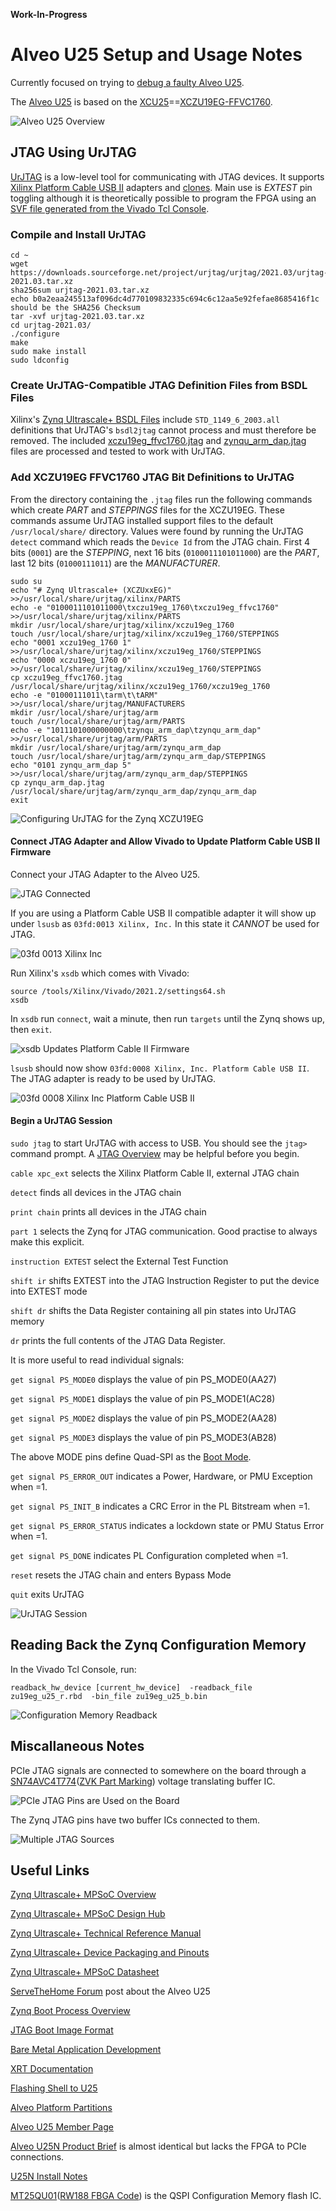 **Work-In-Progress**

# Alveo U25 Setup and Usage Notes

Currently focused on trying to [debug a faulty Alveo U25](debug_log.md).

The [Alveo U25](https://www.xilinx.com/content/dam/xilinx/publications/product-briefs/alveo-u25-product-brief.pdf) is based on the [XCU25](https://en.wikipedia.org/w/index.php?title=List_of_Xilinx_FPGAs&oldid=1129244401)==[XCZU19EG-FFVC1760](https://www.xilinx.com/products/silicon-devices/soc/zynq-ultrascale-mpsoc.html#eg).

![Alveo U25 Overview](img/AlveoU25_Overview.png)



## JTAG Using UrJTAG

[UrJTAG](http://urjtag.org) is a low-level tool for communicating with JTAG devices. It supports [Xilinx Platform Cable USB II](https://docs.xilinx.com/v/u/en-US/ds593) adapters and [clones](https://www.waveshare.com/platform-cable-usb.htm). Main use is *EXTEST* pin toggling although it is theoretically possible to program the FPGA using an [SVF file generated from the Vivado Tcl Console](https://docs.xilinx.com/r/2021.2-English/ug908-vivado-programming-debugging/Using-the-Command-Line?tocId=L2PEfMkFFNtSZI~r7QbNVg).



### Compile and Install UrJTAG

```Shell
cd ~
wget https://downloads.sourceforge.net/project/urjtag/urjtag/2021.03/urjtag-2021.03.tar.xz
sha256sum urjtag-2021.03.tar.xz
echo b0a2eaa245513af096dc4d770109832335c694c6c12aa5e92fefae8685416f1c should be the SHA256 Checksum
tar -xvf urjtag-2021.03.tar.xz
cd urjtag-2021.03/
./configure
make
sudo make install
sudo ldconfig
```

### Create UrJTAG-Compatible JTAG Definition Files from BSDL Files

Xilinx's [Zynq Ultrascale+ BSDL Files](https://www.xilinx.com/member/forms/download/sim-model-eval-license-xef.html?filename=bsdl_zynquplus_2021_2.zip) include `STD_1149_6_2003.all` definitions that UrJTAG's `bsdl2jtag` cannot process and must therefore be removed. The included [xczu19eg_ffvc1760.jtag](xczu19eg_ffvc1760.jtag) and [zynqu_arm_dap.jtag](zynqu_arm_dap.jtag) files are processed and tested to work with UrJTAG.

### Add XCZU19EG FFVC1760 JTAG Bit Definitions to UrJTAG

From the directory containing the `.jtag` files run the following commands which create *PART* and *STEPPINGS* files for the XCZU19EG. These commands assume UrJTAG installed support files to the default `/usr/local/share/` directory. Values were found by running the UrJTAG `detect` command which reads the `Device Id` from the JTAG chain. First 4 bits (`0001`) are the *STEPPING*, next 16 bits (`0100011101011000`) are the *PART*, last 12 bits (`01000111011`) are the *MANUFACTURER*.
```Shell
sudo su
echo "# Zynq Ultrascale+ (XCZUxxEG)" >>/usr/local/share/urjtag/xilinx/PARTS
echo -e "0100011101011000\txczu19eg_1760\txczu19eg_ffvc1760" >>/usr/local/share/urjtag/xilinx/PARTS
mkdir /usr/local/share/urjtag/xilinx/xczu19eg_1760
touch /usr/local/share/urjtag/xilinx/xczu19eg_1760/STEPPINGS
echo "0001 xczu19eg_1760 1" >>/usr/local/share/urjtag/xilinx/xczu19eg_1760/STEPPINGS
echo "0000 xczu19eg_1760 0" >>/usr/local/share/urjtag/xilinx/xczu19eg_1760/STEPPINGS
cp xczu19eg_ffvc1760.jtag /usr/local/share/urjtag/xilinx/xczu19eg_1760/xczu19eg_1760
echo -e "01000111011\tarm\t\tARM"  >>/usr/local/share/urjtag/MANUFACTURERS
mkdir /usr/local/share/urjtag/arm
touch /usr/local/share/urjtag/arm/PARTS
echo -e "1011101000000000\tzynqu_arm_dap\tzynqu_arm_dap" >>/usr/local/share/urjtag/arm/PARTS
mkdir /usr/local/share/urjtag/arm/zynqu_arm_dap
touch /usr/local/share/urjtag/arm/zynqu_arm_dap/STEPPINGS
echo "0101 zynqu_arm_dap 5" >>/usr/local/share/urjtag/arm/zynqu_arm_dap/STEPPINGS
cp zynqu_arm_dap.jtag /usr/local/share/urjtag/arm/zynqu_arm_dap/zynqu_arm_dap
exit
```

![Configuring UrJTAG for the Zynq XCZU19EG](img/UrJTAG-Configuring_for_Zynq.png)



#### Connect JTAG Adapter and Allow Vivado to Update Platform Cable USB II Firmware

Connect your JTAG Adapter to the Alveo U25.

![JTAG Connected](img/AlveoU25_JTAG_Connected.jpg)

If you are using a Platform Cable USB II compatible adapter it will show up under `lsusb` as `03fd:0013 Xilinx, Inc.` In this state it _CANNOT_ be used for JTAG.

![03fd 0013 Xilinx Inc](img/Xilinx_Platform_USB_Cable_II_lsusb_Initial.png)

Run Xilinx's `xsdb` which comes with Vivado:
```
source /tools/Xilinx/Vivado/2021.2/settings64.sh
xsdb
```

In `xsdb` run `connect`, wait a minute, then run `targets` until the Zynq shows up, then `exit`.

![xsdb Updates Platform Cable II Firmware](img/xsdb_connect_updates_Platform_Cable_II_Firmware.png)

`lsusb` should now show `03fd:0008 Xilinx, Inc. Platform Cable USB II`. The JTAG adapter is ready to be used by UrJTAG.

![03fd 0008 Xilinx Inc Platform Cable USB II](img/Xilinx_Platform_USB_Cable_II_lsusb_After_Update.png)


#### Begin a UrJTAG Session

`sudo jtag` to start UrJTAG with access to USB. You should see the `jtag> ` command prompt. A [JTAG Overview](https://www.xjtag.com/about-jtag/jtag-a-technical-overview/) may be helpful before you begin.

`cable xpc_ext` selects the Xilinx Platform Cable II, external JTAG chain

`detect` finds all devices in the JTAG chain

`print chain` prints all devices in the JTAG chain

`part 1` selects the Zynq for JTAG communication. Good practise to always make this explicit.

`instruction EXTEST` select the External Test Function

`shift ir` shifts EXTEST into the JTAG Instruction Register to put the device into EXTEST mode

`shift dr` shifts the Data Register containing all pin states into UrJTAG memory

`dr` prints the full contents of the JTAG Data Register.

It is more useful to read individual signals:

`get signal PS_MODE0` displays the value of pin PS_MODE0(AA27)

`get signal PS_MODE1` displays the value of pin PS_MODE1(AC28)

`get signal PS_MODE2` displays the value of pin PS_MODE2(AA28)

`get signal PS_MODE3` displays the value of pin PS_MODE3(AB28)

The above MODE pins define Quad-SPI as the [Boot Mode](https://docs.xilinx.com/r/en-US/ug1085-zynq-ultrascale-trm/Boot-Modes).

`get signal PS_ERROR_OUT` indicates a Power, Hardware, or PMU Exception when =1.

`get signal PS_INIT_B` indicates a CRC Error in the PL Bitstream when =1.

`get signal PS_ERROR_STATUS` indicates a lockdown state or PMU Status Error when =1.

`get signal PS_DONE` indicates PL Configuration completed when =1.

`reset` resets the JTAG chain and enters Bypass Mode

`quit` exits UrJTAG

![UrJTAG Session](img/UrJTAG_Session_with_Zynq.png)




## Reading Back the Zynq Configuration Memory

In the Vivado Tcl Console, run:
```
readback_hw_device [current_hw_device]  -readback_file zu19eg_u25_r.rbd  -bin_file zu19eg_u25_b.bin
```

![Configuration Memory Readback](img/Hardware_Manager_Configuration_Memory_Readback.png)




## Miscallaneous Notes

PCIe JTAG signals are connected to somewhere on the board through a [SN74AVC4T774](https://www.ti.com/product/SN74AVC4T774)([ZVK Part Marking](https://www.ti.com/packaging/en/docs/partlookup.tsp?partmarking=ZVK)) voltage translating buffer IC.

![PCIe JTAG Pins are Used on the Board](img/U25_PCIe_JTAG_is_Connected.jpg)

The Zynq JTAG pins have two buffer ICs connected to them.

![Multiple JTAG Sources](img/U25_Programming_Header_has_two_JTAG_Sources.jpg)




## Useful Links

[Zynq Ultrascale+ MPSoC Overview](https://docs.xilinx.com/v/u/en-US/ds891-zynq-ultrascale-plus-overview)

[Zynq Ultrascale+ MPSoC Design Hub](https://xilinx.com/support/documentation-navigation/design-hubs/dh0070-zynq-mpsoc-design-overview-hub.html)

[Zynq Ultrascale+ Technical Reference Manual](https://docs.xilinx.com/r/en-US/ug1085-zynq-ultrascale-trm)

[Zynq Ultrascale+ Device Packaging and Pinouts](https://docs.xilinx.com/v/u/en-US/ug1075-zynq-ultrascale-pkg-pinout)

[Zynq Ultrascale+ MPSoC Datasheet](https://www.xilinx.com/content/dam/xilinx/support/documents/data_sheets/ds925-zynq-ultrascale-plus.pdf)

[ServeTheHome Forum](https://forums.servethehome.com/index.php?threads/identifying-some-curious-xilinx-solarflare-cards.35111) post about the Alveo U25

[Zynq Boot Process Overview](https://docs.xilinx.com/r/en-US/ug1137-zynq-ultrascale-mpsoc-swdev/Boot-Process-Overview)

[JTAG Boot Image Format](https://docs.xilinx.com/r/en-US/ug1085-zynq-ultrascale-trm/Boot-Image-Format)

[Bare Metal Application Development](https://docs.xilinx.com/r/2021.1-English/ug1137-zynq-ultrascale-mpsoc-swdev/Bare-Metal-Application-Development)

[XRT Documentation](https://xilinx.github.io/XRT/2020.2/html/platforms_partitions.html#single-stage-platforms)

[Flashing Shell to U25](https://support.xilinx.com/s/question/0D52E00006hpYjRSAU/flashing-shell-to-u25?language=en_US)

[Alveo Platform Partitions](https://xilinx.github.io/XRT/master/html/platforms_partitions.html)

[Alveo U25 Member Page](https://www.xilinx.com/member/u25.html)

[Alveo U25N Product Brief](https://www.xilinx.com/content/dam/xilinx/publications/product-briefs/xilinx-u25N-product-brief.pdf) is almost identical but lacks the FPGA to PCIe connections.

[U25N Install Notes](https://xilinx.github.io/U25N-SmartNIC-Solution/docs/build/html/docs/ug1534-installation.html)

[MT25QU01](https://media-www.micron.com/-/media/client/global/documents/products/data-sheet/nor-flash/serial-nor/mt25q/die-rev-b/mt25q_qlkt_u_01g_bbb_0.pdf)([RW188 FBGA Code](https://www.micron.com/support/tools-and-utilities/fbga?fbga=RW188#pnlFBGA)) is the QSPI Configuration Memory flash IC.

